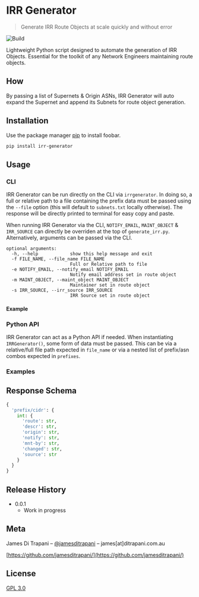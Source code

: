 # IRR Generator
> Generate IRR Route Objects at scale quickly and without error

![Build][build]

Lightweight Python script designed to automate the generation of IRR Objects. Essential for the toolkit of any Network Engineers maintaining route objects.

## How
By passing a list of Supernets & Origin ASNs, IRR Generator will auto expand the Supernet and append its Subnets for route object generation.  

## Installation

Use the package manager [pip](https://pip.pypa.io/en/stable/) to install foobar.
```bash
pip install irr-generator
```

## Usage
### CLI
IRR Generator can be run directly on the CLI via `irrgenerator`. In doing so, a full or relative path to a file containing the prefix data must be passed using the `--file` option (this will default to `subnets.txt` locally otherwise). The response will be directly printed to terminal for easy copy and paste.

When running IRR Generator via the CLI, `NOTIFY_EMAIL`, `MAINT_OBJECT` & `IRR_SOURCE` can directly be overriden at the top of `generate_irr.py`. Alternatively, arguments can be passed via the CLI.

```
optional arguments:
  -h, --help            show this help message and exit
  -f FILE_NAME, --file_name FILE_NAME
                        Full or Relative path to file
  -e NOTIFY_EMAIL, --notify_email NOTIFY_EMAIL
                        Notify email address set in route object
  -m MAINT_OBJECT, --maint_object MAINT_OBJECT
                        Maintainer set in route object
  -s IRR_SOURCE, --irr_source IRR_SOURCE
                        IRR Source set in route object
```

#### Example


### Python API
IRR Generator can act as a Python API if needed. When instantiating `IRRGenerator()`, some form of data must be passed. This can be via a relative/full file path expected in `file_name` or via a nested list of prefix/asn combos expected in `prefixes`.

### Examples


## Response Schema
```python
{
  'prefix/cidr': {
    int: {
      'route': str,
      'descr': str,
      'origin': str,
      'notify': str,
      'mnt-by': str,
      'changed': str,
      'source': str
    }
  }
}

```

## Release History
* 0.0.1
    * Work in progress

## Meta

James Di Trapani – [@jamesditrapani](https://twitter.com/jamesditrapani) – james[at]ditrapani.com.au

[https://github.com/jamesditrapani/](https://github.com/jamesditrapani/)


<!-- Markdown link & img dfn's -->
[build]: https://img.shields.io/github/checks-status/jamesditrapani/irr-object-creation/master

## License
[GPL 3.0](https://www.gnu.org/licenses/gpl-3.0.en.html)
